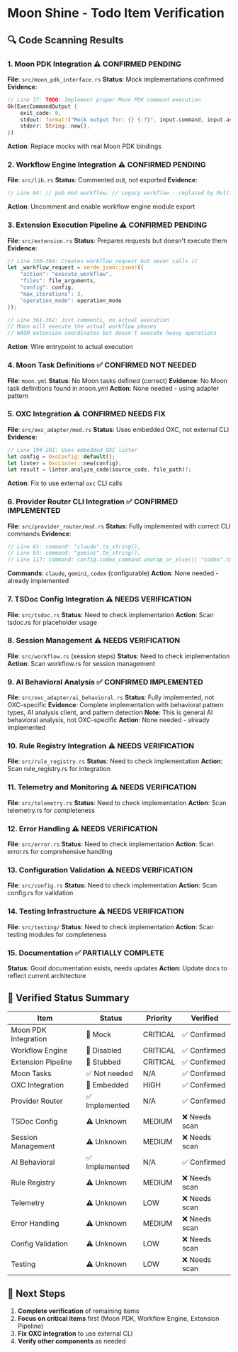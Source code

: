 # Moon Shine - Todo Item Verification

## 🔍 Code Scanning Results

### 1. **Moon PDK Integration** ⚠️ CONFIRMED PENDING
**File**: `src/moon_pdk_interface.rs`
**Status**: Mock implementations confirmed
**Evidence**:
```rust
// Line 37: TODO: Implement proper Moon PDK command execution
Ok(ExecCommandOutput {
    exit_code: 0,
    stdout: format!("Mock output for: {} {:?}", input.command, input.args),
    stderr: String::new(),
})
```
**Action**: Replace mocks with real Moon PDK bindings

### 2. **Workflow Engine Integration** ⚠️ CONFIRMED PENDING
**File**: `src/lib.rs`
**Status**: Commented out, not exported
**Evidence**:
```rust
// Line 84: // pub mod workflow; // Legacy workflow - replaced by MultiEngineAnalyzer system
```
**Action**: Uncomment and enable workflow engine module export

### 3. **Extension Execution Pipeline** ⚠️ CONFIRMED PENDING
**File**: `src/extension.rs`
**Status**: Prepares requests but doesn't execute them
**Evidence**:
```rust
// Line 350-364: Creates workflow_request but never calls it
let _workflow_request = serde_json::json!({
    "action": "execute_workflow",
    "files": file_arguments,
    "config": config,
    "max_iterations": 3,
    "operation_mode": operation_mode
});

// Line 361-362: Just comments, no actual execution
// Moon will execute the actual workflow phases
// WASM extension coordinates but doesn't execute heavy operations
```
**Action**: Wire entrypoint to actual execution

### 4. **Moon Task Definitions** ✅ CONFIRMED NOT NEEDED
**File**: `moon.yml`
**Status**: No Moon tasks defined (correct)
**Evidence**: No Moon task definitions found in moon.yml
**Action**: None needed - using adapter pattern

### 5. **OXC Integration** ⚠️ CONFIRMED NEEDS FIX
**File**: `src/oxc_adapter/mod.rs`
**Status**: Uses embedded OXC, not external CLI
**Evidence**: 
```rust
// Line 194-201: Uses embedded OXC linter
let config = OxcConfig::default();
let linter = OxcLinter::new(config);
let result = linter.analyze_code(source_code, file_path)?;
```
**Action**: Fix to use external `oxc` CLI calls

### 6. **Provider Router CLI Integration** ✅ CONFIRMED IMPLEMENTED
**File**: `src/provider_router/mod.rs`
**Status**: Fully implemented with correct CLI commands
**Evidence**:
```rust
// Line 61: command: "claude".to_string(),
// Line 93: command: "gemini".to_string(), 
// Line 117: command: config.codex_command.unwrap_or_else(|| "codex".to_string()),
```
**Commands**: `claude`, `gemini`, `codex` (configurable)
**Action**: None needed - already implemented

### 7. **TSDoc Config Integration** ⚠️ NEEDS VERIFICATION
**File**: `src/tsdoc.rs`
**Status**: Need to check implementation
**Action**: Scan tsdoc.rs for placeholder usage

### 8. **Session Management** ⚠️ NEEDS VERIFICATION
**File**: `src/workflow.rs` (session steps)
**Status**: Need to check implementation
**Action**: Scan workflow.rs for session management

### 9. **AI Behavioral Analysis** ✅ CONFIRMED IMPLEMENTED
**File**: `src/oxc_adapter/ai_behavioral.rs`
**Status**: Fully implemented, not OXC-specific
**Evidence**: Complete implementation with behavioral pattern types, AI analysis client, and pattern detection
**Note**: This is general AI behavioral analysis, not OXC-specific
**Action**: None needed - already implemented

### 10. **Rule Registry Integration** ⚠️ NEEDS VERIFICATION
**File**: `src/rule_registry.rs`
**Status**: Need to check implementation
**Action**: Scan rule_registry.rs for integration

### 11. **Telemetry and Monitoring** ⚠️ NEEDS VERIFICATION
**File**: `src/telemetry.rs`
**Status**: Need to check implementation
**Action**: Scan telemetry.rs for completeness

### 12. **Error Handling** ⚠️ NEEDS VERIFICATION
**File**: `src/error.rs`
**Status**: Need to check implementation
**Action**: Scan error.rs for comprehensive handling

### 13. **Configuration Validation** ⚠️ NEEDS VERIFICATION
**File**: `src/config.rs`
**Status**: Need to check implementation
**Action**: Scan config.rs for validation

### 14. **Testing Infrastructure** ⚠️ NEEDS VERIFICATION
**File**: `src/testing/`
**Status**: Need to check implementation
**Action**: Scan testing modules for completeness

### 15. **Documentation** ✅ PARTIALLY COMPLETE
**Status**: Good documentation exists, needs updates
**Action**: Update docs to reflect current architecture

## 🎯 Verified Status Summary

| Item | Status | Priority | Verified |
|------|--------|----------|----------|
| Moon PDK Integration | 🔴 Mock | CRITICAL | ✅ Confirmed |
| Workflow Engine | 🔴 Disabled | CRITICAL | ✅ Confirmed |
| Extension Pipeline | 🔴 Stubbed | CRITICAL | ✅ Confirmed |
| Moon Tasks | ✅ Not needed | N/A | ✅ Confirmed |
| OXC Integration | 🔴 Embedded | HIGH | ✅ Confirmed |
| Provider Router | ✅ Implemented | N/A | ✅ Confirmed |
| TSDoc Config | ⚠️ Unknown | MEDIUM | ❌ Needs scan |
| Session Management | ⚠️ Unknown | MEDIUM | ❌ Needs scan |
| AI Behavioral | ✅ Implemented | N/A | ✅ Confirmed |
| Rule Registry | ⚠️ Unknown | MEDIUM | ❌ Needs scan |
| Telemetry | ⚠️ Unknown | LOW | ❌ Needs scan |
| Error Handling | ⚠️ Unknown | MEDIUM | ❌ Needs scan |
| Config Validation | ⚠️ Unknown | LOW | ❌ Needs scan |
| Testing | ⚠️ Unknown | LOW | ❌ Needs scan |

## 🚀 Next Steps

1. **Complete verification** of remaining items
2. **Focus on critical items** first (Moon PDK, Workflow Engine, Extension Pipeline)
3. **Fix OXC integration** to use external CLI
4. **Verify other components** as needed